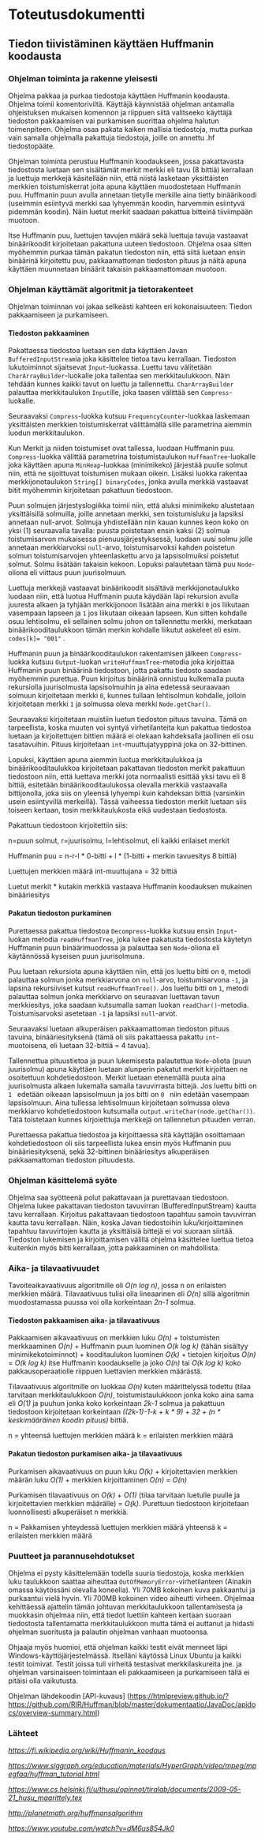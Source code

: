 # Toteutusdokumentti
## Tiedon tiivistäminen käyttäen Huffmanin koodausta
 
### Ohjelman toiminta ja rakenne yleisesti

Ohjelma pakkaa ja purkaa tiedostoja käyttäen Huffmanin koodausta. Ohjelma toimii komentoriviltä.
Käyttäjä käynnistää ohjelman antamalla ohjeistuksen mukaisen komennon ja riippuen siitä valitseeko käyttäjä tiedoston pakkaamisen vai purkamisen suorittaa ohjelma halutun toimenpiteen. Ohjelma osaa pakata kaiken mallisia tiedostoja, mutta purkaa vain samalla ohjelmalla pakattuja tiedostoja, joille on annettu .hf tiedostopääte.

Ohjelman toiminta perustuu Huffmanin koodaukseen, jossa pakattavasta tiedostosta luetaan sen sisältämät merkit merkki eli tavu (8 bittiä) kerrallaan ja luettuja merkkejä käsitellään niin, että niistä lasketaan yksittäisten merkkien toistumiskerrat joita apuna käyttäen muodostetaan Huffmanin puu. Huffmanin puun avulla annetaan tietylle merkille aina tietty binäärikoodi (useimmin esiintyvä merkki saa lyhyemmän koodin, harvemmin esiintyvä pidemmän koodin). Näin luetut merkit saadaan pakattua bitteinä tiiviimpään muotoon.

Itse Huffmanin puu, luettujen tavujen määrä sekä luettuja tavuja vastaavat binäärikoodit kirjoitetaan pakattuna uuteen tiedostoon. Ohjelma osaa sitten myöhemmin purkaa tämän pakatun tiedoston niin, että siitä luetaan ensin binäärinä kirjoitettu puu, pakkaamattoman tiedoston pituus ja näitä apuna käyttäen muunnetaan binäärit takaisin pakkaamattomaan muotoon. 

### Ohjelman käyttämät algoritmit ja tietorakenteet

Ohjelman toiminnan voi jakaa selkeästi kahteen eri kokonaisuuteen: Tiedon pakkaamiseen ja purkamiseen.

#### Tiedoston pakkaaminen

Pakattaessa tiedostoa luetaan sen data käyttäen Javan ```BufferedInputStream```ia joka käsittelee tietoa tavu kerrallaan. Tiedoston lukutoiminnot sijaitsevat ```Input```-luokassa. Luettu tavu välitetään ```CharArrayBuilder```-luokalle joka tallentaa sen merkkitaulukkoon. Näin tehdään kunnes kaikki tavut on luettu ja tallennettu. ```CharArrayBuilder``` palauttaa merkkitaulukon ```Input```ille, joka taasen välittää sen ```Compress```-luokalle.

Seuraavaksi ```Compress```-luokka kutsuu ```FrequencyCounter```-luokkaa laskemaan yksittäisten merkkien toistumiskerrat välittämällä sille parametrina aiemmin luodun merkkitaulukon. 

Kun Merkit ja niiden toistumiset ovat tallessa, luodaan Huffmanin puu. ```Compress```-luokka välittää parametrina toistumistaulukon ```HuffmanTree```-luokalle joka käyttäen apuna ```MinHeap```-luokkaa (minimikeko) järjestää puulle solmut niin, että ne sijoittuvat toistumisen mukaan oikein. Lisäksi luokka rakentaa merkkijonotaulukon ```String[] binaryCodes```, jonka avulla merkkiä vastaavat bitit myöhemmin kirjoitetaan pakattuun tiedostoon. 

Puun solmujen järjestyslogiikka toimii niin, että aluksi minimikeko alustetaan yksittäisillä solmuilla, joille annetaan merkki, sen toistumisluku ja lapsiksi annetaan null-arvot. Solmuja yhdistellään niin kauan kunnes keon koko on yksi (1) seuraavalla tavalla: puusta poistetaan ensin kaksi (2) solmua toistumisarvon mukaisessa pienuusjärjestyksessä, luodaan uusi solmu jolle annetaan merkkiarvoksi ```null```-arvo, toistumisarvoksi kahden poistetun solmun toistumisarvojen yhteenlaskettu arvo ja lapsisolmuiksi poistetut solmut. Solmu lisätään takaisin kekoon. Lopuksi palautetaan tämä puu ```Node```-oliona eli viittaus puun juurisolmuun.

Luettuja merkkejä vastaavat binäärikoodit sisältävä merkkijonotaulukko luodaan niin, että luotua Huffmanin puuta käydään läpi rekursion avulla juuresta alkaen ja tyhjään merkkijonoon lisätään aina merkki ```0``` jos liikutaan vasempaan lapseen ja ```1``` jos liikutaan oikeaan lapseen. Kun sitten kohdalle osuu lehtisolmu, eli sellainen solmu johon on tallennettu merkki, merkataan binäärikooditaulukkoon tämän merkin kohdalle liikutut askeleet eli esim. ```codes[k]= "001"``` .

Huffmanin puun ja binäärikooditaulukon rakentamisen jälkeen ```Compress```-luokka kutsuu ```Output```-luokan ```writeHuffmanTree```-metodia joka kirjoittaa Huffmanin puun binäärinä tiedostoon, jotta pakattu tiedosto saadaan myöhemmin purettua. Puun kirjoitus binäärinä onnistuu kulkemalla puuta rekursiolla juurisolmusta lapsisolmuihin ja aina edetessä seuraavaan solmuun kirjoitetaan merkki ```0```, kunnes tullaan lehtisolmun kohdalle, jolloin kirjoitetaan merkki ```1``` ja solmussa oleva merkki ```Node.getChar()```.

Seuraavaksi kirjoitetaan muistiin luetun tiedoston pituus tavuina. Tämä on tarpeellista, koska muuten voi syntyä virhetilanteita kun pakattua tiedostoa luetaan ja kirjoitettujen bittien määrä ei olekaan kahdeksalla jaollinen eli osu tasatavuihin. Pituus kirjoitetaan ```int```-muuttujatyyppinä joka on 32-bittinen.

Lopuksi, käyttäen apuna aiemmin luotua merkkitaulukkoa ja binäärikooditaulukkoa kirjoitetaan pakattavan tiedoston merkit pakattuun tiedostoon niin, että luettava merkki jota normaalisti esittää yksi tavu eli 8 bittiä, esitetään binäärikooditaulukossa olevalla merkkiä vastaavalla bittijonolla, joka siis on yleensä lyhyempi kuin kahdeksan bittiä (varsinkin usein esiintyvillä merkeillä). Tässä vaiheessa tiedoston merkit luetaan siis toiseen kertaan, tosin merkkitaulukosta eikä uudestaan tiedostosta. 

Pakattuun tiedostoon kirjoitettiin siis:

n=puun solmut, r=juurisolmu, l=lehtisolmut, eli kaikki erilaiset merkit

Huffmanin puu = n-r-l * 0-bitti + l * (1-bitti + merkin tavuesitys 8 bittiä)

Luettujen merkkien määrä int-muuttujana = 32 bittiä

Luetut merkit * kutakin merkkiä vastaava Huffmanin koodauksen mukainen binääriesitys

#### Pakatun tiedoston purkaminen

Purettaessa pakattua tiedostoa ```Decompress```-luokka kutsuu ensin ```Input```-luokan metodia ```readHuffmanTree```, joka lukee pakatusta tiedostosta käytetyn Huffmanin puun binäärimuodossa ja palauttaa sen ```Node```-oliona eli käytännössä kyseisen puun juurisolmuna. 

Puu luetaan rekursiota apuna käyttäen niin, että jos luettu bitti on ```0```, metodi palauttaa solmun jonka merkkiarvona on ```null```-arvo, toistumisarvona ```-1```, ja lapsina rekursiiviset kutsut ```readHuffmanTree()```. Jos luettu bitti on ```1```, metodi palauttaa solmun jonka merkkiarvo on seuraavan luettavan tavun merkkiesitys, joka saadaan kutsumalla saman luokan ```readChar()```-metodia. Toistumisarvoksi asetetaan ```-1``` ja lapsiksi ```null```-arvot.

Seuraavaksi luetaan alkuperäisen pakkaamattoman tiedoston pituus tavuina, binääriesityksenä (tämä oli siis pakattaessa pakattu ```int```-muotoisena, eli luetaan 32-bittiä = 4 tavua).

Tallennettua pituustietoa ja puun lukemisesta palautettua ```Node```-oliota (puun juurisolmu) apuna käyttäen luetaan alunperin pakatut merkit kirjoittaen ne osoitettuun kohdetiedostoon. Merkit luetaan etenemällä puuta aina juurisolmusta alkaen lukemalla samalla tavuvirrasta bittejä. Jos luettu bitti on  ```1 ``` edetään oikeaan lapsisolmuun ja jos bitti on  ```0 ``` niin edetään vasempaan lapsisolmuun. Aina tullessa lehtisolmuun kirjoitetaan solmussa oleva merkkiarvo kohdetiedostoon kutsumalla ```output.writeChar(node.getChar())```. Tätä toistetaan kunnes kirjoietttuja merkkejä on tallennetun pituuden verran.

Purettaessa pakattua tiedostoa ja kirjoittaessa sitä käyttäjän osoittamaan kohdetiedostoon oli siis tarpeellista lukea ensin myös Huffmanin puu binääriesityksenä, sekä 32-bittinen binääriesitys alkuperäisen pakkaamattoman tiedoston pituudesta.

### Ohjelman käsittelemä syöte

Ohjelma saa syötteenä polut pakattavaan ja purettavaan tiedostoon. Ohjelma lukee pakattavan tiedoston tavuvirran (BufferedInputStream) kautta tavu kerrallaan. Kirjoitus pakattavaan tiedostoon tapahtuu samoin tavuvirran kautta tavu kerrallaan. Näin, koska Javan tiedostoihin luku/kirjoittaminen tapahtuu tavuvirtojen kautta ja yksittäisiä bittejä ei voi suoraan siirtää. Tiedoston lukemisen ja kirjoittamisen välillä ohjelma käsittelee luettua tietoa kuitenkin myös bitti kerrallaan, jotta pakkaaminen on mahdollista. 

### Aika- ja tilavaativuudet

Tavoiteaikavaativuus algoritmille oli *O(n log n)*, jossa n on erilaisten merkkien määrä. Tilavaativuus tulisi olla lineaarinen eli *O(n)* sillä algoritmin muodostamassa puussa voi olla korkeintaan *2n-1* solmua.

#### Tiedoston pakkaamisen aika- ja tilavaativuus

Pakkaamisen aikavaativuus on merkkien luku *O(n)* + toistumisten merkkaaminen *O(n)* + Huffmanin puun luominen *O(k log k)* (tähän sisältyy minimikekotoiminnot) + kooditaulukon luominen *O(k)* + tietojen kirjoitus *O(n)* = *O(k log k)* itse Huffmanin koodaukselle ja joko *O(n)* tai *O(k log k)* koko pakkausoperaatiolle riippuen luettavien merkkien määrästä.

Tilavaativuus algoritmille on luokkaa *O(n)* kuten määrittelyssä todettu (tilaa tarvitaan merkkitaulukkoon *O(n)*, toistumistaulukkoon jonka koko aina sama eli *O(1)* ja puuhun jonka koko korkeintaan *2k-1* solmua ja pakattuun tiedostoon kirjoitetaan korkeintaan *((2k-1)-1-k + k * 9) + 32 + (n * keskimääräinen koodin pituus)* bittiä.

n = yhteensä luettujen merkkien määrä
k = erilaisten merkkien määrä

#### Pakatun tiedoston purkamisen aika- ja tilavaativuus

Purkamisen aikavaativuus on puun luku *O(k)* + kirjoitettavien merkkien määrän luku *O(1)* + merkkien kirjoittaminen *O(n)* = *O(n)*

Purkamisen tilavaativuus on *O(k)* + *O(1)* (tilaa tarvitaan luetulle puulle ja kirjoitettavien merkkien määrälle) = *O(k)*.
Purettuun tiedostoon kirjoitetaan luonnollisesti alkuperäiset n merkkiä.

n = Pakkamisen yhteydessä luettujen merkkien määrä yhteensä 
k = erilaisten merkkien määrä

### Puutteet ja parannusehdotukset

Ohjelma ei pysty käsittelemään todella suuria tiedostoja, koska merkkien luku taulukkoon saattaa aiheuttaa ```OutOfMemoryError```-virhetilanteen (Ainakin omassa käytössäni olevalla koneella). Yli 70MB kokoinen kuva pakkaantui ja purkaantui vielä hyvin. Yli 700MB kokoinen video aiheutti virheen. Ohjelmaa kehittäessä ajattelin tämän johtuvan merkkitaulukkoon tallentamisesta ja muokkasin ohjelmaa niin, että tiedot luettiin kahteen kertaan suoraan tiedostosta tallentamatta merkkitaulukkoon mutta tämä ei auttanut ja hidasti ohjelman suoritusta ja palautin ohjelman vanhaan muotoonsa.

Ohjaaja myös huomioi, että ohjelman kaikki testit eivät menneet läpi Windows-käyttöjärjestelmässä. Itselläni käytössä Linux Ubuntu ja kaikki testit toimivat.  Testit joissa tuli virheitä testasivat merkkilaskureita jne. ja ohjelman varsinaiseen toimintaan eli pakkaamiseen ja purkamiseen tällä ei pitäisi olla vaikutusta.

Ohjelman lähdekoodin [API-kuvaus] (https://htmlpreview.github.io/?https://github.com/RIR/Huffman/blob/master/dokumentaatio/JavaDoc/apidocs/overview-summary.html)

### Lähteet

*https://fi.wikipedia.org/wiki/Huffmanin_koodaus*

*https://www.siggraph.org/education/materials/HyperGraph/video/mpeg/mpegfaq/huffman_tutorial.html*

*https://www.cs.helsinki.fi/u/thusu/opinnot/tiralab/documents/2009-05-21_husu_maarittely.tex*

*http://planetmath.org/huffmansalgorithm*

*https://www.youtube.com/watch?v=dM6us854Jk0*

